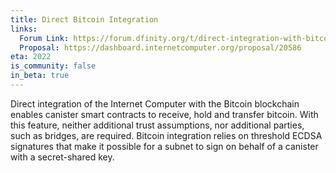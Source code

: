 ```yaml
---
title: Direct Bitcoin Integration
links:
  Forum Link: https://forum.dfinity.org/t/direct-integration-with-bitcoin/6147
  Proposal: https://dashboard.internetcomputer.org/proposal/20586
eta: 2022
is_community: false
in_beta: true
---
```


Direct integration of the Internet Computer with the Bitcoin blockchain enables canister smart contracts to receive, hold and transfer bitcoin. With this feature, neither additional trust assumptions, nor additional parties, such as bridges, are required. Bitcoin integration relies on threshold ECDSA signatures that make it possible for a subnet to sign on behalf of a canister with a secret-shared key.
